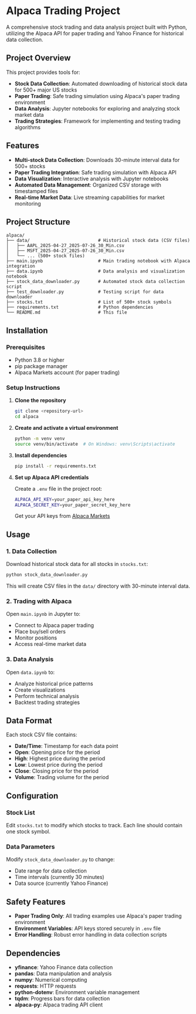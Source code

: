 # Alpaca Trading Project

A comprehensive stock trading and data analysis project built with Python, utilizing the Alpaca API for paper trading and Yahoo Finance for historical data collection.

## Project Overview

This project provides tools for:
- **Stock Data Collection**: Automated downloading of historical stock data for 500+ major US stocks
- **Paper Trading**: Safe trading simulation using Alpaca's paper trading environment
- **Data Analysis**: Jupyter notebooks for exploring and analyzing stock market data
- **Trading Strategies**: Framework for implementing and testing trading algorithms

## Features

- **Multi-stock Data Collection**: Downloads 30-minute interval data for 500+ stocks
- **Paper Trading Integration**: Safe trading simulation with Alpaca API
- **Data Visualization**: Interactive analysis with Jupyter notebooks
- **Automated Data Management**: Organized CSV storage with timestamped files
- **Real-time Market Data**: Live streaming capabilities for market monitoring

## Project Structure

```
alpaca/
├── data/                          # Historical stock data (CSV files)
│   ├── AAPL_2025-04-27_2025-07-26_30_Min.csv
│   ├── MSFT_2025-04-27_2025-07-26_30_Min.csv
│   └── ... (500+ stock files)
├── main.ipynb                     # Main trading notebook with Alpaca integration
├── data.ipynb                     # Data analysis and visualization notebook
├── stock_data_downloader.py       # Automated stock data collection script
├── test_downloader.py             # Testing script for data downloader
├── stocks.txt                     # List of 500+ stock symbols
├── requirements.txt               # Python dependencies
└── README.md                      # This file
```

## Installation

### Prerequisites

- Python 3.8 or higher
- pip package manager
- Alpaca Markets account (for paper trading)

### Setup Instructions

1. **Clone the repository**
   ```bash
   git clone <repository-url>
   cd alpaca
   ```

2. **Create and activate a virtual environment**
   ```bash
   python -m venv venv
   source venv/bin/activate  # On Windows: venv\Scripts\activate
   ```

3. **Install dependencies**
   ```bash
   pip install -r requirements.txt
   ```

4. **Set up Alpaca API credentials**
   
   Create a `.env` file in the project root:
   ```bash
   ALPACA_API_KEY=your_paper_api_key_here
   ALPACA_SECRET_KEY=your_paper_secret_key_here
   ```
   
   Get your API keys from [Alpaca Markets](https://alpaca.markets/)

## Usage

### 1. Data Collection

Download historical stock data for all stocks in `stocks.txt`:

```bash
python stock_data_downloader.py
```

This will create CSV files in the `data/` directory with 30-minute interval data.

### 2. Trading with Alpaca

Open `main.ipynb` in Jupyter to:
- Connect to Alpaca paper trading
- Place buy/sell orders
- Monitor positions
- Access real-time market data

### 3. Data Analysis

Open `data.ipynb` to:
- Analyze historical price patterns
- Create visualizations
- Perform technical analysis
- Backtest trading strategies

## Data Format

Each stock CSV file contains:
- **Date/Time**: Timestamp for each data point
- **Open**: Opening price for the period
- **High**: Highest price during the period
- **Low**: Lowest price during the period
- **Close**: Closing price for the period
- **Volume**: Trading volume for the period

## Configuration

### Stock List
Edit `stocks.txt` to modify which stocks to track. Each line should contain one stock symbol.

### Data Parameters
Modify `stock_data_downloader.py` to change:
- Date range for data collection
- Time intervals (currently 30 minutes)
- Data source (currently Yahoo Finance)

## Safety Features

- **Paper Trading Only**: All trading examples use Alpaca's paper trading environment
- **Environment Variables**: API keys stored securely in `.env` file
- **Error Handling**: Robust error handling in data collection scripts

## Dependencies

- **yfinance**: Yahoo Finance data collection
- **pandas**: Data manipulation and analysis
- **numpy**: Numerical computing
- **requests**: HTTP requests
- **python-dotenv**: Environment variable management
- **tqdm**: Progress bars for data collection
- **alpaca-py**: Alpaca trading API client